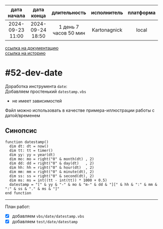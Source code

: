 |   дата начала    |    дата конца    |      длительность     | исполнитель  | платформа |
|:----------------:|:----------------:|:---------------------:|:------------:|:---------:|
| 2024-09-23 11:00 | 2024-09-24 18:50 | 1 день 7 часов 50 мин | Kartonagnick |   local   |

[ссылка на документацию](../docs.md)  
[ссылка на историю](../history.md#-v052-dev)  

#52-dev-date
============
Доработка инструмента `date`:  
Добавляем простенький `datestamp.vbs`
  - не имеет зависимостей  

Файл можно использовать в качестве примера-иллюстрации работы с датой/временем  

Синопсис
--------

```vbs
function datestamp()
  dim dt: dt = now()
  dim tt: tt = timer()
  dim yy: yy = year(dt)
  dim mo: mo = right("0" & month(dt) , 2)
  dim dd: dd = right("0" & day(dt)   , 2) 
  dim hh: hh = right("0" & hour(dt)  , 2)
  dim mm: mm = right("0" & minute(dt), 2) 
  dim ss: ss = right("0" & second(dt), 2) 
  dim ms: ms = int((tt - int(tt)) * 1000 + 0.5)    
  datestamp = "[" & yy & "-" & mo & "m-" & dd & "][" & hh & ":" & mm & ":" & ss & "." & ms & "]"
end function
```

--------------------------------------------------------------------------------

План работ:  
  - [x] добавляем `vbs/date/datestamp.vbs`  
  - [x] добавляем `test/date/datestamp`  
